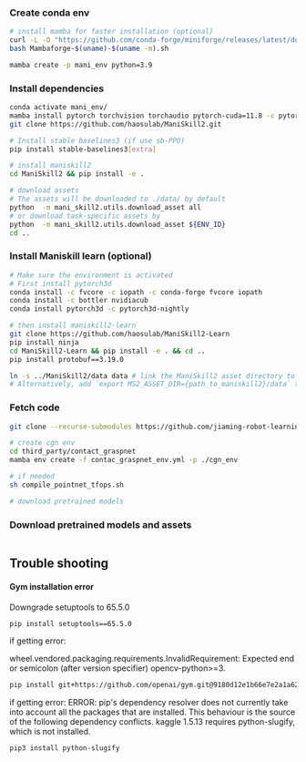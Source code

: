 


### Create conda env

```bash
# install mamba for faster installation (optional)
curl -L -O "https://github.com/conda-forge/miniforge/releases/latest/download/Mambaforge-$(uname)-$(uname -m).sh"
bash Mambaforge-$(uname)-$(uname -m).sh

mamba create -p mani_env python=3.9
```

### Install dependencies

```bash
conda activate mani_env/
mamba install pytorch torchvision torchaudio pytorch-cuda=11.8 -c pytorch -c nvidia
git clone https://github.com/haosulab/ManiSkill2.git

# Install stable baselines3 (if use sb-PPO)
pip install stable-baselines3[extra]

# install maniskill2
cd ManiSkill2 && pip install -e .

# download assets
# The assets will be downloaded to ./data/ by default
python  -m mani_skill2.utils.download_asset all 
# or download task-specific assets by 
python  -m mani_skill2.utils.download_asset ${ENV_ID} 
cd ..
```

### Install Maniskill learn (optional)

```bash
# Make sure the environment is activated
# First install pytorch3d
conda install -c fvcore -c iopath -c conda-forge fvcore iopath
conda install -c bottler nvidiacub
conda install pytorch3d -c pytorch3d-nightly

# then install maniskill2-learn
git clone https://github.com/haosulab/ManiSkill2-Learn
pip install ninja
cd ManiSkill2-Learn && pip install -e . && cd ..
pip install protobuf==3.19.0

ln -s ../ManiSkill2/data data # link the ManiSkill2 asset directory to ManiSkill2-Learn
# Alternatively, add `export MS2_ASSET_DIR={path_to_maniskill2}/data` to your bashrc file, so that the OS can find the asset directory no matter where you run MS2 envs.

```

### Fetch code
```bash
git clone --recurse-submodules https://github.com/jiaming-robot-learning/LIPP.git

# create cgn env
cd third_party/contact_graspnet
mamba env create -f contac_graspnet_env.yml -p ./cgn_env

# if needed
sh compile_pointnet_tfops.sh

# download pretrained models

```

### Download pretrained models and assets
```bash


```

## Trouble shooting
#### Gym installation error
Downgrade setuptools to 65.5.0
```bash
pip install setuptools==65.5.0 
```

if getting error:

wheel.vendored.packaging.requirements.InvalidRequirement: Expected end or semicolon (after version specifier)
opencv-python>=3.

```bash
pip install git+https://github.com/openai/gym.git@9180d12e1b66e7e2a1a622614f787a6ec147ac40
```

if getting error:
ERROR: pip's dependency resolver does not currently take into account all the packages that are installed. This behaviour is the source of the following dependency conflicts.
kaggle 1.5.13 requires python-slugify, which is not installed.
```
pip3 install python-slugify
```

